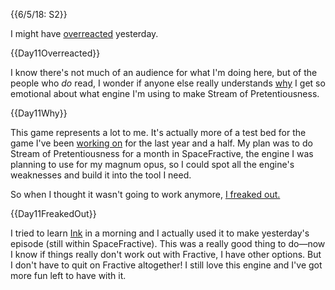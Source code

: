 {{6/5/18: S2}}

I might have [overreacted]({@Day11Overreacted}) yesterday.

{{Day11Overreacted}}

I know there's not much of an audience for what I'm doing here, but of the people who *do* read, I wonder if anyone else really understands [why]({@Day11Why}) I get so emotional about what engine I'm using to make Stream of Pretentiousness.

{{Day11Why}}

This game represents a lot to me. It's actually more of a test bed for the game I've been [working on](https://forums.tigsource.com/index.php?topic=61162.msg1336557#msg1336557) for the last year and a half. My plan was to do Stream of Pretentiousness for a month in SpaceFractive, the engine I was planning to use for my magnum opus, so I could spot all the engine's weaknesses and build it into the tool I need.

So when I thought it wasn't going to work anymore, [I freaked out.]({@Day11FreakedOut})

{{Day11FreakedOut}}

I tried to learn [Ink](https://www.inklestudios.com/ink/) in a morning and I actually used it to make yesterday's episode (still within SpaceFractive). This was a really good thing to do&mdash;now I know if things really don't work out with Fractive, I have other options. But I don't have to quit on Fractive altogether! I still love this engine and I've got more fun left to have with it.
